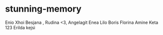 # stunning-memory
Enio
Xhoi
Besjana
, Rudina <3, 
Angelagit
Enea Lilo
Boris
Florina
Amine Keta 123
Erilda
kejsi